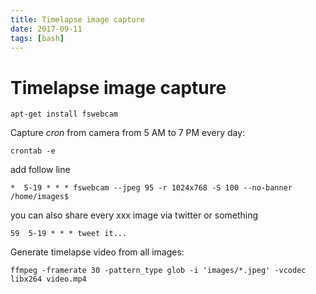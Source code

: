 ```yaml
---
title: Timelapse image capture 
date: 2017-09-11
tags: [bash]
---
```


# Timelapse image capture

```
apt-get install fswebcam
```

Capture *cron* from camera from 5 AM to 7 PM every day:

```
crontab -e
```

add follow line

```
*  5-19 * * * fswebcam --jpeg 95 -r 1024x768 -S 100 --no-banner /home/images$
```

you can also share every xxx image via twitter or something

```
59  5-19 * * * tweet it...
```

Generate timelapse video from all images:

```
ffmpeg -framerate 30 -pattern_type glob -i 'images/*.jpeg' -vcodec libx264 video.mp4
```
